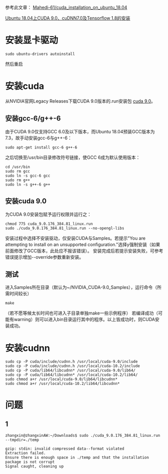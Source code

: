 
参考此文章：
[Mahedi-61/cuda_installation_on_ubuntu_18.04](https://gist.github.com/Mahedi-61/2a2f1579d4271717d421065168ce6a73)

[Ubuntu 18.04上CUDA 9.0、cuDNN7.0及Tensorflow 1.8的安装](https://www.cnblogs.com/ArrowKeys/p/9007437.html)

# 安装显卡驱动
```
sudo ubuntu-drivers autoinstall
```
然后重启


# 安装cuda
从NVIDIA官网Legacy Releases下载CUDA 9.0版本的.run安装包 
[cuda 9.0](https://developer.nvidia.com/cuda-90-download-archive)。

## 安装gcc-6/g++-6
由于CUDA 9.0仅支持GCC 6.0及以下版本，而Ubuntu 18.04预装GCC版本为7.3，故手动安装gcc-6与g++-6：
```
sudo apt-get install gcc-6 g++-6
```

之后切换至/usr/bin目录修改符号链接，使GCC 6成为默认使用版本：
```
cd /usr/bin
sudo rm gcc
sudo ln -s gcc-6 gcc
sudo rm g++
sudo ln -s g++-6 g++
```
## 安装cuda 9.0
为CUDA 9.0安装包赋予运行权限并运行之：
```
chmod 775 cuda_9.0.176_384.81_linux.run
sudo ./cuda_9.0.176_384.81_linux.run --no-opengl-libs
```
安装过程中选择不安装驱动，仅安装CUDA与Samples。若提示"You are attempting to install on an unsupported configuration."选择y强制安装（如果前面修改了GCC版本，此处应不报该错误）。
安装完成后若提示安装失败，可参考错误提示增加--override参数重新安装。

## 测试
进入Samples所在目录（默认为~/NVIDIA_CUDA-9.0_Samples），运行命令（所需时间较长）
```
make
```
（若不愿等候太长时间也可进入子目录单独make一些示例程序）
若编译成功（可能有warning）则可以进入bin目录运行其中的程序。以上皆成功时，则CUDA安装成功。


# 安装cudnn
```
sudo cp -P cuda/include/cudnn.h /usr/local/cuda-9.0/include
sudo cp -P cuda/include/cudnn.h /usr/local/cuda-10.2/include
sudo cp -P cuda/lib64/libcudnn* /usr/local/cuda-9.0/lib64/
sudo cp -P cuda/lib64/libcudnn* /usr/local/cuda-10.2/lib64/
sudo chmod a+r /usr/local/cuda-9.0/lib64/libcudnn*
sudo chmod a+r /usr/local/cuda-10.2/lib64/libcudnn*
```


# 问题
##  1
```
zhangxin@zhangxinAW:~/Downloads$ sudo ./cuda_9.0.176_384.81_linux.run --tmpdir=./temp

gzip: stdin: invalid compressed data--format violated
Extraction failed.
Ensure there is enough space in ./temp and that the installation package is not corrupt
Signal caught, cleaning up
```


